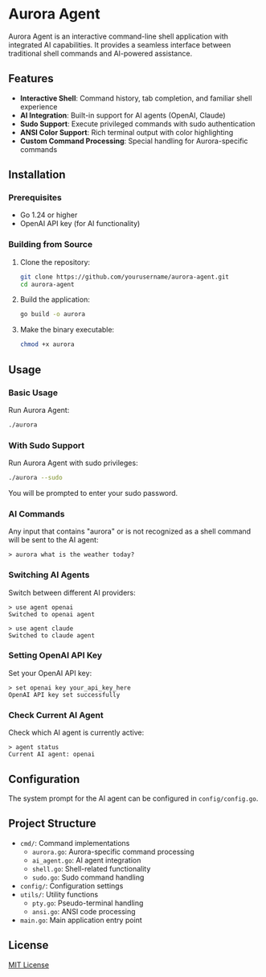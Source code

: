 # Aurora Agent

Aurora Agent is an interactive command-line shell application with integrated AI capabilities. It provides a seamless interface between traditional shell commands and AI-powered assistance.

## Features

- **Interactive Shell**: Command history, tab completion, and familiar shell experience
- **AI Integration**: Built-in support for AI agents (OpenAI, Claude)
- **Sudo Support**: Execute privileged commands with sudo authentication
- **ANSI Color Support**: Rich terminal output with color highlighting
- **Custom Command Processing**: Special handling for Aurora-specific commands

## Installation

### Prerequisites

- Go 1.24 or higher
- OpenAI API key (for AI functionality)

### Building from Source

1. Clone the repository:
   ```bash
   git clone https://github.com/yourusername/aurora-agent.git
   cd aurora-agent
   ```

2. Build the application:
   ```bash
   go build -o aurora
   ```

3. Make the binary executable:
   ```bash
   chmod +x aurora
   ```

## Usage

### Basic Usage

Run Aurora Agent:

```bash
./aurora
```

### With Sudo Support

Run Aurora Agent with sudo privileges:

```bash
./aurora --sudo
```

You will be prompted to enter your sudo password.

### AI Commands

Any input that contains "aurora" or is not recognized as a shell command will be sent to the AI agent:

```
> aurora what is the weather today?
```

### Switching AI Agents

Switch between different AI providers:

```
> use agent openai
Switched to openai agent

> use agent claude
Switched to claude agent
```

### Setting OpenAI API Key

Set your OpenAI API key:

```
> set openai key your_api_key_here
OpenAI API key set successfully
```

### Check Current AI Agent

Check which AI agent is currently active:

```
> agent status
Current AI agent: openai
```

## Configuration

The system prompt for the AI agent can be configured in `config/config.go`.

## Project Structure

- `cmd/`: Command implementations
  - `aurora.go`: Aurora-specific command processing
  - `ai_agent.go`: AI agent integration
  - `shell.go`: Shell-related functionality
  - `sudo.go`: Sudo command handling
- `config/`: Configuration settings
- `utils/`: Utility functions
  - `pty.go`: Pseudo-terminal handling
  - `ansi.go`: ANSI code processing
- `main.go`: Main application entry point

## License

[MIT License](LICENSE)